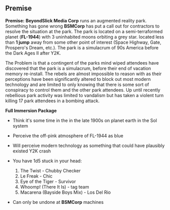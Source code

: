 ## Premise

**Premise:** **BeyondSlick Media Corp** runs an augmented reality park. Something has gone wrong **BSMCorp** has put a call out for contractors to resolve the situation at the park. The park is located on a semi-terraformed planet (**FL-1944**) with 3 uninhabited moons orbiting a grey star. located less than **1 jump** away from some other point of interest (Space Highway, Gate, Prospero's Dream, etc.). The park is a simulacrum of 90s America before the Dark Ages II after Y2K.

The Problem is that a contingent of the parks mind wiped attendees have discovered that the park is a simulacrum, before their end of vacation memory re-install. The rebels are almost impossible to reason with as their perceptions have been significantly altered to block out most modern technology and are limited to only knowing that there is some sort of conspiracy to control them and the other park attendees. Up until recently rebellious park activity was limited to vandalism but has taken a violent turn killing 17 park attendees in a bombing attack.

**Full Immersion Package**

* Think it's some time in the in the late 1900s on planet earth in the Sol system

* Perceive the off-pink atmosphere of FL-1944 as blue

* Will perceive modern technology as something that could have plausibly existed Y2K crash

* You have 1d5 stuck in your head:

  1. The Twist - Chubby Checker
  2. Le Freak - Chic
  3. Eye of the Tiger - Survivor
  4. Whoomp! (There It Is) - tag team
  5. Macarena (Bayside Boys Mix) - Los Del Rio

* Can only be undone at **BSMCorp** machines 
